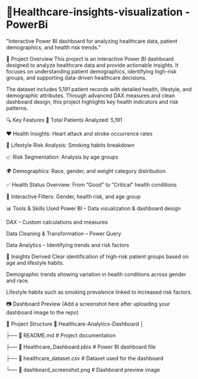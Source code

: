 # 🏥Healthcare-insights-visualization - PowerBi
"Interactive Power BI dashboard for analyzing healthcare data, patient demographics, and health risk trends."

📌 Project Overview
This project is an interactive Power BI dashboard designed to analyze healthcare data and provide actionable insights.
It focuses on understanding patient demographics, identifying high-risk groups, and supporting data-driven healthcare decisions.

The dataset includes 5,191 patient records with detailed health, lifestyle, and demographic attributes.
Through advanced DAX measures and clean dashboard design, this project highlights key health indicators and risk patterns.

🔍 Key Features
👥 Total Patients Analyzed: 5,191

❤️ Health Insights: Heart attack and stroke occurrence rates

🚬 Lifestyle Risk Analysis: Smoking habits breakdown

📈 Risk Segmentation: Analysis by age groups

🌍 Demographics: Race, gender, and weight category distribution

✅ Health Status Overview: From “Good” to “Critical” health conditions

🌟 Interactive Filters: Gender, health risk, and age group

📊 Tools & Skills Used
Power BI – Data visualization & dashboard design

DAX – Custom calculations and measures

Data Cleaning & Transformation – Power Query

Data Analytics – Identifying trends and risk factors

🎯 Insights Derived
Clear identification of high-risk patient groups based on age and lifestyle habits.

Demographic trends showing variation in health conditions across gender and race.

Lifestyle habits such as smoking prevalence linked to increased risk factors.

📷 Dashboard Preview
(Add a screenshot here after uploading your dashboard image to the repo)

📂 Project Structure
📁 Healthcare-Analytics-Dashboard
│

├── 📄 README.md              # Project documentation

├── 📄 Healthcare_Dashboard.pbix   # Power BI dashboard file

├── 📄 healthcare_dataset.csv  # Dataset used for the dashboard

└── 📄 dashboard_screenshot.png # Dashboard preview image
